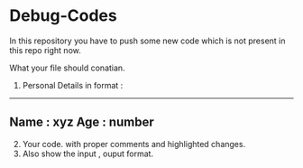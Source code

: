 # Debug-Codes
In this repository you have to push some new code which is not present in this repo right now. 

What your file should conatian. 

1. Personal Details in format : 


-------
Name : xyz
Age : number
-------

2. Your code. with proper comments and highlighted changes.
3. Also show the input , ouput format.

